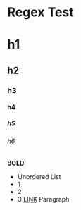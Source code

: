 # Regex Test

# h1
## h2
### h3
#### h4
##### h5
###### h6
**BOLD**
* Unordered List
* 1
* 2
* 3
[LINK](https://google.com)
Paragraph